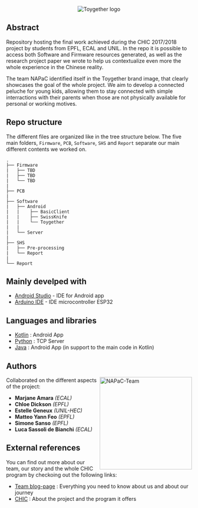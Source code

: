 
<p align="center">
  <img src="http://oi63.tinypic.com/35ldrtz.jpg width="450" alt="Toygether logo" align="top" />
</p>


## Abstract

Repository hosting the final work achieved during the CHIC 2017/2018 project by students from EPFL, ECAL and UNIL. In the repo it is possible to access both Software and Firmware resources generated, as well as the research project paper we wrote to help us contextualize even more the whole experience in the Chinese reality.

The team NAPaC identified itself in the Toygether brand image, that clearly showcases the goal of the whole project. We aim to develop a connected peluche for young kids, allowing them to stay connected with simple interractions with their parents when those are not physically available for personal or working motives.

## Repo structure

The different files are organized like in the tree structure below. The five main folders, `Firmware`, `PCB`, `Software`, `SHS` and `Report` separate our main different contents we worked on. 

```
.
├── Firmware
|   ├── TBD
|   ├── TBD
|   └── TBD
|
├── PCB
|
├── Software
|   ├── Android
|   |    ├── BasicClient
|   |    ├── SwissKnife
|   |    └── Toygether
|   |
|   └── Server
|
├── SHS
|   ├── Pre-processing
|   └── Report
|
└── Report
```

## Mainly develped with 

* [Android Studio](https://developer.android.com/studio/index.html) - IDE for Android app
* [Arduino IDE](https://www.arduino.cc/en/main/software) - IDE microcontroller ESP32

## Languages and libraries

* [Kotlin](https://kotlinlang.org/) : Android App
* [Python](https://www.python.org/) : TCP Server
* [Java](https://www.java.com/en/) : Android App (in support to the main code in Kotlin)

## Authors
<img src="http://oi65.tinypic.com/2rw3go4.jpg" width="250" alt="NAPaC-Team" align="right" />

Collaborated on the different aspects of the project:

* **Marjane Amara** *(ECAL)* 
* **Chloe Dickson** *(EPFL)*
* **Estelle Geneux** *(UNIL-HEC)*
* **Matteo Yann Feo** *(EPFL)*
* **Simone Sanso** *(EPFL)*
* **Luca Sassoli de Bianchi** *(ECAL)* 

## External references

You can find out more about our team, our story and the whole CHIC program by checkoing out the following links:

* [Team blog-page](https://chi.camp/projects/napac/) : Everything you need to know about us and about our journey
* [CHIC](https://chi.camp/program/) : About the project and the program it offers
